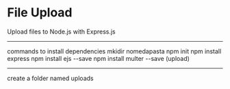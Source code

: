 # File Upload

Upload files to Node.js with Express.js
________________________________
commands to install dependencies
mkidir nomedapasta
npm init 
npm install express
npm install ejs --save
npm install multer --save (upload)
_________________________________

create a folder named uploads

